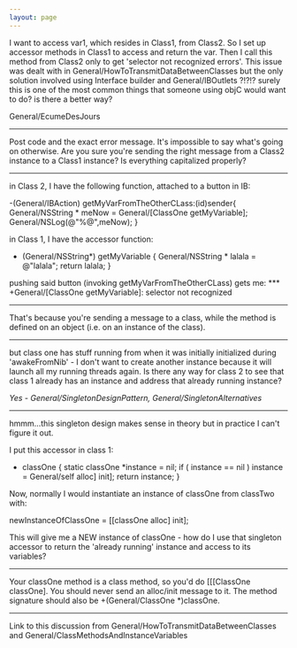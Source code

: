 ```yaml
---
layout: page
---
```


I want to access var1, which resides in Class1, from Class2. So I set up accessor methods in Class1 to access and return the var.  Then I call this method from Class2 only to get 'selector not recognized errors'. This issue was dealt with in General/HowToTransmitDataBetweenClasses but the only solution involved using Interface builder and General/IBOutlets ?!?!?  surely this is one of the most common things that someone using objC would want to do?  is there a better way?  

General/EcumeDesJours

----

Post code and the exact error message. It's impossible to say what's going on otherwise. Are you sure you're sending the right message from a Class2 instance to a Class1 instance? Is everything capitalized properly?

----

in Class 2, I have the following function, attached to a button in IB:

    
-(General/IBAction) getMyVarFromTheOtherCLass:(id)sender{
	General/NSString * meNow = General/[ClassOne getMyVariable];
	General/NSLog(@"%@",meNow);
}


in Class 1, I have the accessor function:

    
- (General/NSString*) getMyVariable {
	General/NSString * lalala = @"lalala";
	return lalala;
}


pushing said button (invoking getMyVarFromTheOtherCLass) gets me:  *** +General/[ClassOne getMyVariable]: selector not recognized

----

That's because you're sending a message to a class, while the method is defined on an object (i.e. on an instance of the class).

----

but class one has stuff running from when it was initially initialized during 'awakeFromNib' - I don't want to create another instance because it will launch all my running threads again.  Is there any way for class 2 to see that class 1 already has an instance and address that already running instance?

*Yes - General/SingletonDesignPattern, General/SingletonAlternatives*

----

hmmm...this singleton design makes sense in theory but in practice I can't figure it out.

I put this accessor in class 1:

    
+ classOne
{        static classOne *instance = nil;
        if ( instance == nil )
                instance = General/self alloc] init];
        return instance;
}


Now, normally I would instantiate an instance of classOne from classTwo with:

newInstanceOfClassOne = [[classOne alloc] init];

This will give me a NEW instance of classOne - how do I use that singleton accessor to return the 'already running' instance and access to its variables?

----

Your     classOne method is a class method, so you'd do     [[[ClassOne classOne]. You should never send an alloc/init message to it. The method signature should also be     +(General/ClassOne *)classOne.

----

Link to this discussion from General/HowToTransmitDataBetweenClasses and General/ClassMethodsAndInstanceVariables